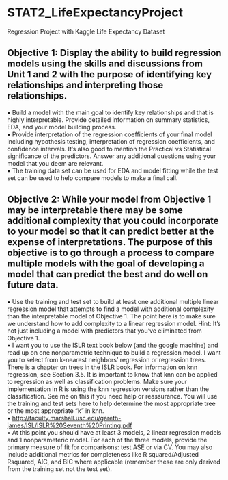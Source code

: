 # STAT2_LifeExpectancyProject
Regression Project with Kaggle Life Expectancy Dataset


## Objective 1: Display the ability to build regression models using the skills and discussions from Unit 1 and 2 with the purpose of identifying key relationships and interpreting those relationships.

•	Build a model with the main goal to identify key relationships and that is highly interpretable.  Provide detailed information on summary statistics, EDA, and your model building process.<br />
•	Provide interpretation of the regression coefficients of your final model including hypothesis testing, interpretation of regression coefficients, and confidence intervals. It’s also good to mention the Practical vs Statistical significance of the predictors.  Answer any additional questions using your model that you deem are relevant.<br />
•	The training data set can be used for EDA and model fitting while the test set can be used to help compare models to make a final call.<br />


## Objective 2:  While your model from Objective 1 may be interpretable there may be some additional complexity that you could incorporate to your model so that it can predict better at the expense of interpretations.  The purpose of this objective is to go through a process to compare multiple models with the goal of developing a model that can predict the best and do well on future data.  

•	Use the training and test set to build at least one additional multiple linear regression model that attempts to find a model with additional complexity than the interpretable model of Objective 1.  The point here is to make sure we understand how to add complexity to a linear regression model.   Hint:  It’s not just including a model with predictors that you’ve eliminated from Objective 1.<br />
•	I want you to use the ISLR text book below (and the google machine) and read up on one nonparametric technique to build a regression model.  I want you to select from k-nearest neighbors’ regression or regression trees. There is a chapter on trees in the ISLR book.  For information on knn regression, see Section 3.5.  It is important to know that knn can be applied to regression as well as classification problems.  Make sure your implementation in R is using the knn regression versions rather than the classification.  See me on this if you need help or reassurance.  You will use the training and test sets here to help determine the most appropriate tree or the most appropriate “k” in knn. <br />
• http://faculty.marshall.usc.edu/gareth-james/ISL/ISLR%20Seventh%20Printing.pdf  <br />
•	At this point you should have at least 3 models, 2 linear regression models and 1 nonparameteric model.  For each of the three models, provide the primary measure of fit for comparisons:  test ASE or via CV.  You may also include additional metrics for completeness like R squared/Adjusted Rsquared, AIC, and BIC where applicable (remember these are only derived from the training set not the test set).  <br />
